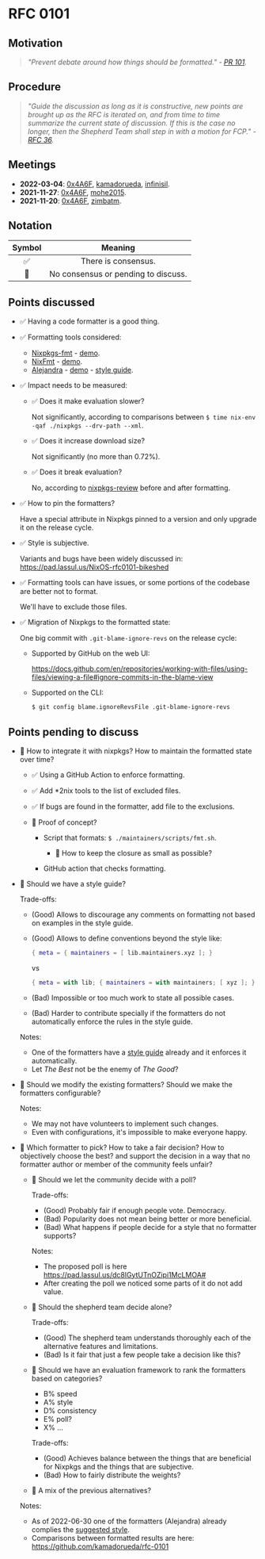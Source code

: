 # RFC 0101

## Motivation

> _"Prevent debate around how things should be formatted."
> \- [PR 101](https://github.com/NixOS/rfcs/pull/101)._

## Procedure

> _"Guide the discussion as long as it is constructive,
> new points are brought up as the RFC is iterated on,
> and from time to time summarize the current state of discussion.
> If this is the case no longer,
> then the Shepherd Team shall step in with a motion for FCP."
> \- [RFC 36](https://github.com/NixOS/rfcs/blob/220af8e4f171425d168334f07163ea3db2eb8161/rfcs/0036-rfc-process-team-amendment.md?plain=1#L63-L66)._

## Meetings

- **2022-03-04**: [0x4A6F], [kamadorueda], [infinisil].
- **2021-11-27**: [0x4A6F], [mohe2015].
- **2021-11-20**: [0x4A6F], [zimbatm].

## Notation

| Symbol |               Meaning               |
| :----: | :---------------------------------: |
|   ✅   |         There is consensus.         |
|   🤔   | No consensus or pending to discuss. |

## Points discussed

- ✅ Having a code formatter is a good thing.

- ✅ Formatting tools considered:

  - [Nixpkgs-fmt](https://github.com/nix-community/nixpkgs-fmt) -
    [demo](https://nix-community.github.io/nixpkgs-fmt/).
  - [NixFmt](https://github.com/serokell/nixfmt) -
    [demo](https://nixfmt.serokell.io/).
  - [Alejandra](https://github.com/kamadorueda/alejandra) -
    [demo](https://kamadorueda.github.io/alejandra/) -
    [style guide](https://github.com/kamadorueda/alejandra/blob/main/STYLE.md).

- ✅ Impact needs to be measured:

  - ✅ Does it make evaluation slower?

    Not significantly,
    according to comparisons between
    `$ time nix-env -qaf ./nixpkgs --drv-path --xml`.

  - ✅ Does it increase download size?

    Not significantly (no more than 0.72%).

  - ✅ Does it break evaluation?

    No, according to
    [nixpkgs-review](https://github.com/Mic92/nixpkgs-review)
    before and after formatting.

- ✅ How to pin the formatters?

  Have a special attribute in Nixpkgs pinned to a version
  and only upgrade it on the release cycle.

- ✅ Style is subjective.

  Variants and bugs have been widely discussed in:
  https://pad.lassul.us/NixOS-rfc0101-bikeshed

- ✅ Formatting tools can have issues,
  or some portions of the codebase are better not to format.

  We'll have to exclude those files.

- ✅ Migration of Nixpkgs to the formatted state:

  One big commit with `.git-blame-ignore-revs`
  on the release cycle:

  - Supported by GitHub on the web UI:

    https://docs.github.com/en/repositories/working-with-files/using-files/viewing-a-file#ignore-commits-in-the-blame-view

  - Supported on the CLI:

    ```sh
    $ git config blame.ignoreRevsFile .git-blame-ignore-revs
    ```

## Points pending to discuss

- 🤔 How to integrate it with nixpkgs?
  How to maintain the formatted state over time?

  - ✅ Using a GitHub Action to enforce formatting.
  - ✅ Add \*2nix tools to the list of excluded files.
  - ✅ If bugs are found in the formatter,
    add file to the exclusions.
  - 🤔 Proof of concept?

    - Script that formats: `$ ./maintainers/scripts/fmt.sh`.

      - 🤔 How to keep the closure as small as possible?

    - GitHub action that checks formatting.

- 🤔 Should we have a style guide?

  Trade-offs:

  - (Good) Allows to discourage any comments on formatting not based on examples in the style guide.
  - (Good) Allows to define conventions beyond the style like:

    ```nix
    { meta = { maintainers = [ lib.maintainers.xyz ]; }
    ```

    vs

    ```nix
    { meta = with lib; { maintainers = with maintainers; [ xyz ]; }
    ```

  - (Bad) Impossible or too much work to state all possible cases.
  - (Bad) Harder to contribute
    specially if the formatters
    do not automatically enforce the rules in the style guide.

  Notes:

  - One of the formatters have a
    [style guide](https://github.com/kamadorueda/alejandra/blob/main/STYLE.md) already
    and it enforces it automatically.
  - Let _The Best_ not be the enemy of _The Good_?

- 🤔 Should we modify the existing formatters?
  Should we make the formatters configurable?

  Notes:

  - We may not have volunteers to implement such changes.
  - Even with configurations,
    it's impossible to make everyone happy.

- 🤔 Which formatter to pick? How to take a fair decision?
  How to objectively choose the best?
  and support the decision in a way
  that no formatter author
  or member of the community feels unfair?

  - 🤔 Should we let the community decide with a poll?

    Trade-offs:

    - (Good) Probably fair if enough people vote.
      Democracy.
    - (Bad) Popularity does not mean being better
      or more beneficial.
    - (Bad) What happens if people decide
      for a style that no formatter supports?

    Notes:

    - The proposed poll is here https://pad.lassul.us/dc8lGytUTnOZipi1McLMOA#
    - After creating the poll we noticed
      some parts of it do not add value.

  - 🤔 Should the shepherd team decide alone?

    Trade-offs:

    - (Good) The shepherd team understands thoroughly
      each of the alternative features and limitations.
    - (Bad) Is it fair that just a few people
      take a decision like this?

  - 🤔 Should we have an evaluation framework to rank the formatters based on categories?

    - B% speed
    - A% style
    - D% consistency
    - E% poll?
    - X% ...

    Trade-offs:

    - (Good) Achieves balance between the things that are beneficial for Nixpkgs
      and the things that are subjective.
    - (Bad) How to fairly distribute the weights?

  - 🤔 A mix of the previous alternatives?

  Notes:

  - As of 2022-06-30 one of the formatters (Alejandra)
    already complies the
    [suggested style](https://pad.lassul.us/NixOS-rfc0101-bikeshed).
  - Comparisons between formatted results are here:
    https://github.com/kamadorueda/rfc-0101

<!--  -->

[0x4a6f]: https://github.com/0x4A6F
[infinisil]: https://github.com/infinisil
[kamadorueda]: https://github.com/kamadorueda
[mohe2015]: https://github.com/mohe2015
[zimbatm]: https://github.com/zimbatm
